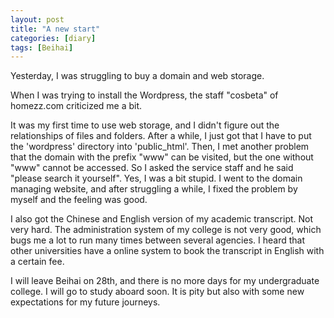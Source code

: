 ```yaml
---
layout: post
title: "A new start"
categories: [diary]
tags: [Beihai]
---
```


Yesterday, I was struggling to buy a domain and web storage. 

When I was trying to install the Wordpress, the staff "cosbeta" of homezz.com 
criticized me a bit. 

It was my first time to use web storage, and I didn't figure out the relationships
of files and folders. After a while, I just got that I have to put the 'wordpress' 
directory into 'public_html'. Then, I met another problem that the domain with 
the prefix "www" can be visited, but the one without "www" cannot be accessed. 
So I asked the service staff and he said "please search it yourself". Yes, I 
was a bit stupid. I went to the domain managing website, and after struggling 
a while, I fixed the problem by myself and the feeling was good. 

I also got the Chinese and English version of my academic transcript. Not very 
hard. The administration system of my college is not very good, which bugs me a lot 
to run many times between several agencies. I heard that other universities have 
a online system to book the transcript in English with a certain fee. 

I will leave Beihai on 28th, and there is no more days for my undergraduate 
college. I will go to study aboard soon. It is pity but also with some new 
expectations for my future journeys. 